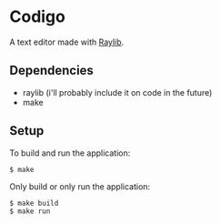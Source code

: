 # Codigo

A text editor made with [Raylib](https://www.raylib.com).

## Dependencies

- raylib (i'll probably include it on code in the future)
- make

## Setup

To build and run the application:

```console
$ make
```

Only build or only run the application:

```console
$ make build
$ make run
```
